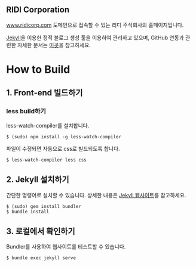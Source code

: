 RIDI Corporation
----------------

www.ridicorp.com 도메인으로 접속할 수 있는 리디 주식회사의 홈페이지입니다.

[Jekyll](https://jekyllrb.com/)을 이용한 정적 블로그 생성 툴을 이용하여 관리하고 있으며, GitHub 연동과 관련한 자세한 문서는 [이곳](https://help.github.com/articles/using-jekyll-with-pages/)을 참고하세요.

# How to Build


## 1. Front-end 빌드하기

### less build하기

less-watch-compiler를 설치합니다. 

```
$ (sudo) npm install -g less-watch-compiler
```

파일이 수정되면 자동으로 css로 빌드되도록 합니다.

```
$ less-watch-compiler less css
```


## 2. Jekyll 설치하기

간단한 명령어로 설치할 수 있습니다. 상세한 내용은 [Jekyll 웹사이트](https://jekyllrb.com/)를 참고하세요.

```
$ (sudo) gem install bundler
$ bundle install
```

## 3. 로컬에서 확인하기

Bundler를 사용하여 웹사이트를 테스트할 수 있습니다.
```
$ bundle exec jekyll serve
```
